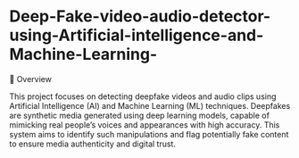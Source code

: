 # Deep-Fake-video-audio-detector-using-Artificial-intelligence-and-Machine-Learning-

📘 Overview

This project focuses on detecting deepfake videos and audio clips using Artificial Intelligence (AI) and Machine Learning (ML) techniques. Deepfakes are synthetic media generated using deep learning models, capable of mimicking real people’s voices and appearances with high accuracy. This system aims to identify such manipulations and flag potentially fake content to ensure media authenticity and digital trust.
